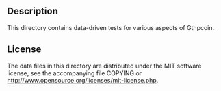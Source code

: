 Description
------------

This directory contains data-driven tests for various aspects of Gthpcoin.

License
--------

The data files in this directory are distributed under the MIT software
license, see the accompanying file COPYING or
http://www.opensource.org/licenses/mit-license.php.

